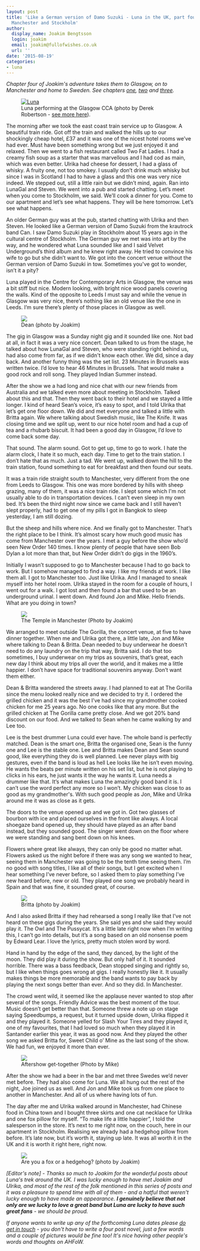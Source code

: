 ```yaml
---
layout: post
title: 'Like a German version of Damo Suzuki - Luna in the UK, part four: Glasgow,
  Manchester and Stockholm'
author:
  display_name: Joakim Bengtsson
  login: joakim
  email: joakim@fullofwishes.co.uk
  url: ''
date: '2015-08-19'
categories:
- luna
---
```

<p><em>Chapter four of Joakim's adventure takes them to Glasgow, on to Manchester and home to Sweden. See chapters <a href="/2015/08/13/electronic-snicker-snack-luna-in-the-uk-part-one-brighton/">one</a>, <a href="/2015/08/14/i-once-met-bob-dylan-on-the-streets-of-paris-luna-in-the-uk-part-two-london/">two</a> and <a href="/2015/08/17/a-wilder-affair-luna-in-the-uk-part-three-leeds/">three</a>.</em></p>
<p><figure class="caption aligncenter"><a data-flickr-embed="true" data-header="false" data-footer="false" data-context="false"  href="https://www.flickr.com/photos/delrobertsonsomerville/19666735744/" title="Luna"><img src="https://farm1.staticflickr.com/326/19666735744_dc1a9fe691_b.jpg" alt="Luna"></a><figcaption class="caption-text">Luna performing at the Glasgow CCA (photo by Derek Robertson - <a href="https://www.flickr.com/photos/delrobertsonsomerville/albums/72157654444070383">see more here</a>).</figcaption></figure></p>
<p>The morning after we took the east coast train service up to Glasgow. A beautiful train ride. Got off the train and walked the hills up to our shockingly cheap hotel, £37  and it was one of the nicest hotel rooms we’ve had ever. Must have been something wrong but we just enjoyed it and relaxed. Then we went to a fish restaurant called Two Fat Ladies. I had a creamy fish soup as a starter that was marvellous and I had cod as main, which was even better. Ulrika had cheese for dessert, I had a glass of whisky. A fruity one, not too smokey. I usually don’t drink much whisky but since I was in Scotland I had to have a glass and this one was very nice indeed. We stepped out, still a little rain but we didn’t mind, again. Ran into LunaGal and Steven. We went into a pub and started chatting. Let’s meet when you come to Stockholm, we said. We’ll cook a dinner for you. Come to our apartment and let’s see what happens. They will be here tomorrow. Let’s see what happens.</p>
<p>An older German guy was at the pub, started chatting with Ulrika and then Steven. He looked like a German version of Damo Suzuki from the krautrock band Can. I saw Damo Suzuki play in Stockholm about 15 years ago in the cultural centre of Stockholm. The German guy we met was into art by the way, and he wondered what Luna sounded like and I said Velvet Underground’s third album and he knew right away. He tried to convince his wife to go but she didn’t want to. We got into the concert venue without the German version of Damo Suzuki in tow. Sometimes you've got to wonder, isn’t it a pity? </p>
<p>Luna played in the Centre for Contemporary Arts in Glasgow, the venue was a bit stiff but nice. Modern looking, with bright nice wood panels covering the walls. Kind of the opposite to Leeds I must say and while the venue in Glasgow was very nice, there’s nothing like an old venue like the one in Leeds. I’m sure there’s plenty of those places in Glasgow as well.</p>
<figure class="caption aligncenter"><img src="https://media.fullofwishes.co.uk/02-luna/photos/joakim/Dean.jpg" class /><figcaption class="caption-text"> Dean (photo by Joakim)</figcaption></figure>
<p>The gig in Glasgow was a Sunday night gig and it sounded like one. Not bad at all, in fact it was a very nice concert. Dean talked to us from the stage, he talked about how LunaGal and Steven, who were standing right behind us, had also come from far, as if we didn't know each other. We did, since a day back. And another funny thing was the set list. 23 Minutes in Brussels was written twice. I’d love to hear 46 Minutes in Brussels. That would make a good rock and roll song. They played Indian Summer instead.</p>
<p>After the show we a had long and nice chat with our new friends from Australia and we talked even more about meeting in Stockholm. Talked about this and that. Then they went back to their hotel and we stayed a little longer. I kind of heard Sean’s voice, it’s easy to spot, and I told Ulrika that let’s get one floor down. We did and met everyone and talked a little with Britta again. We where talking about Swedish music, like The Knife. It was closing time and we split up, went to our nice hotel room and had a cup of tea and a rhubarb biscuit. It had been a good day in Glasgow, I’d love to come back some day.</p>
<p>That sound. The alarm sound. Got to get up, time to go to work. I hate the alarm clock, I hate it so much, each day. Time to get to the train station. I don’t hate that as much. Just a tad. We went up, walked down the hill to the train station, found something to eat for breakfast and then found our seats. </p>
<p>It was a train ride straight south to Manchester, very different from the one from Leeds to Glasgow. This one was more bordered by hills with sheep grazing, many of them, it was a nice train ride. I slept some which I'm not usually able to do in transportation devices. I can’t even sleep in my own bed. It’s been the third night now since we came back and I still haven’t slept properly, had to get one of my pills I got in Bangkok to sleep yesterday, I am still dozing. </p>
<p>But the sheep and hills where nice. And we finally got to Manchester. That’s the right place to be I think. It’s almost scary how much good music has come from Manchester over the years. I met a guy before the show who’d seen New Order 140 times. I know plenty of people that have seen Bob Dylan a lot more than that, but New Order didn’t do gigs in the 1960’s. </p>
<p>Initially I wasn’t supposed to go to Manchester because I had to go back to work. But I somehow managed to find a way. I like my friends at work. I like them all. I got to Manchester too. Just like Ulrika. And I managed to sneak myself into her hotel room. Ulrika stayed in the room for a couple of hours, I went out for a walk. I got lost and then found a bar that used to be an underground urinal. I went down. And found Jon and Mike. Hello friends. What are you doing in town?</p>
<figure class="caption aligncenter"><img src="https://media.fullofwishes.co.uk/02-luna/photos/joakim/TheTempleManchester.jpg" class /><figcaption class="caption-text"> The Temple in Manchester (Photo by Joakim)</figcaption></figure>
<p>We arranged to meet outside The Gorilla, the concert venue, at five to have dinner together. When me and Ulrika got there, a little late, Jon and Mike where talking to Dean & Britta. Dean needed to buy underwear he doesn’t need to do any laundry on the trip that way, Britta said. I do that too sometimes, I buy underwear on my trips as souvenirs, that’s great, each new day I think about my trips all over the world, and it makes me a little happier. I don’t have space for traditional souvenirs anyway. Don’t want them either. </p>
<p>Dean & Britta wandered the streets away. I had planned to eat at The Gorilla since the menu looked really nice and we decided to try it. I ordered the grilled chicken and it was the best I’ve had since my grandmother cooked chicken for me 25 years ago. No one cooks like that any more. But the grilled chicken at The Gorilla came pretty close. And we got 20% band discount on our food. And we talked to Sean when he came walking by and Lee too. </p>
<p>Lee is the best drummer Luna could ever have. The whole band is perfectly matched. Dean is the smart one, Britta the organised one, Sean is the funny one and Lee is the stable one. Lee and Britta makes Dean and Sean sound good, like everything they do is well planned. Lee never plays with big gestures, even if the band is loud as hell Lee looks like he isn’t even moving. He wants the beats per minute written on his set list, but he is not playing to clicks in his ears, he just wants it the way he wants it. Luna needs a drummer like that. It’s what makes Luna the amazingly good band it is. I can’t use the word perfect any more so I won’t. My chicken was close to as good as my grandmother's. With such good people as Jon, Mike and Ulrika around me it was as close as it gets.</p>
<p>The doors to the venue opened up and we got in. Got two glasses of bourbon with ice and placed ourselves in the front like always. A local shoegaze band opened up, they should have played as an after band instead, but they sounded good. The singer went down on the floor where we were standing and sang bent down on his knees. </p>
<p>Flowers where great like always, they can only be good no matter what. Flowers asked us the night before if there was any song we wanted to hear, seeing them in Manchester was going to be the tenth time seeing them. I’m no good with song titles, I like all of their songs, but I get excited when I hear something I’ve never before, so I asked them to play something I’ve new heard before, new or old. They played one song we probably heard in Spain and that was fine, it sounded great, of course.</p>
<figure class="caption aligncenter"><img src="https://media.fullofwishes.co.uk/02-luna/photos/joakim/Britta.jpg" class /><figcaption class="caption-text"> Britta (photo by Joakim)</figcaption></figure><p>And I also asked Britta if they had rehearsed a song I really like that I’ve not heard on these gigs during the years. She said yes and she said they would play it. The Owl and The Pussycat. It’s a little late right now when I’m writing this, I can’t go into details, but it’s a song based on an old nonsense poem by Edward Lear. I love the lyrics, pretty much stolen word by word. </p>
<p>Hand in hand by the edge of the sand, they danced, by the light of the moon. They did play it during the show. But only half of it. It sounded horrible. There was a bass feedback, Dean stopped singing and rightly so, but I like when things goes wrong at gigs. I really honestly like it. It usually makes things be more memorable and the band wants to pay back by playing the next songs better than ever. And so they did. In Manchester. </p>
<p>The crowd went wild, it seemed like the applause never wanted to stop after several of the songs. Friendly Advice was the best moment of the tour. Music doesn’t get better than that. Someone threw a note up on stage saying Speedbumps, a request, but it turned upside down, Ulrika flipped it and they played it. Someone yelled for Slash Your Tires and they played it, one of my favourites, that I had loved so much when they played it in Santander earlier this year, it was as good now. And they played the other song we asked Britta for, Sweet Child o’ Mine as the last song of the show. We had fun, we enjoyed it more than ever.</p>
<figure class="caption aligncenter"><img src="https://media.fullofwishes.co.uk/02-luna/photos/joakim/ManchesterAfterParty.jpg" class /><figcaption class="caption-text"> Aftershow get-together (Photo by Mike)</figcaption></figure><p>After the show we had a beer in the bar and met three Swedes we’d never met before. They had also come for Luna. We all hung out the rest of the night, Joe joined us as well. And Jon and Mike took us from one place to another in Manchester. And all of us where having lots of fun. </p>
<p>The day after me and Ulrika walked around in Manchester, had Chinese food in China town and I bought three skirts and one cat necklace for Ulrika and one fox pillow for myself. “To make life a little happier”, I told the salesperson in the store. It’s next to me right now, on the couch, here in our apartment in Stockholm. Realising we already had a hedgehog pillow from before. It’s late now, but it’s worth it, staying up late. It was all worth it in the UK and it is worth it right here, right now.</p>
<figure class="caption aligncenter"><img src="https://media.fullofwishes.co.uk/02-luna/photos/joakim/FoxHedge.jpg" class /><figcaption class="caption-text"> Are you a fox or a hedgehog? (photo by Joakim)</figcaption></figure>
<p><em>[Editor's note] - Thanks so much to Joakim for the wonderful posts about Luna's trek around the UK. I was lucky enough to have met Joakim and Ulrika, and most of the rest of the folk mentioned in this series of posts and it was a pleasure to spend time with all of them - and a hatful that weren't lucky enough to have made an appearance. <strong>I genuinely believe that not only are we lucky to love a great band but Luna are lucky to have such great fans</strong> - we should be proud.</p>
<p>If anyone wants to write up any of the forthcoming Luna dates please <a href="/about/">do get in touch</a> - you don't have to write a four post novel, just a few words and a couple of pictures would be fine too! It's nice having other people's words and thoughts on AHFoW.</em> </p>
<p></p>
